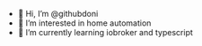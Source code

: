 - 👋 Hi, I’m @githubdoni
- 👀 I’m interested in home automation
- 🌱 I’m currently learning iobroker and typescript

<!---
githubdoni/githubdoni is a ✨ special ✨ repository because its `README.md` (this file) appears on your GitHub profile.
You can click the Preview link to take a look at your changes.
--->

